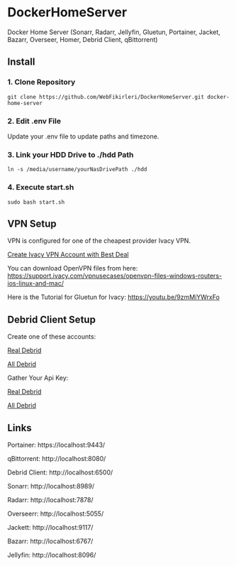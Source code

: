# DockerHomeServer
Docker Home Server (Sonarr, Radarr, Jellyfin, Gluetun, Portainer, Jacket, Bazarr, Overseer, Homer, Debrid Client, qBittorrent)

## Install
### 1. Clone Repository
    git clone https://github.com/WebFikirleri/DockerHomeServer.git docker-home-server
### 2. Edit .env File
Update your .env file to update paths and timezone.

### 3. Link your HDD Drive to ./hdd Path
    ln -s /media/username/yourNasDrivePath ./hdd
### 4. Execute start.sh
    sudo bash start.sh

## VPN Setup
VPN is configured for one of the cheapest provider Ivacy VPN.

[Create Ivacy VPN Account with Best Deal](https://billing.ivacy.com/page/9968)

You can download OpenVPN files from here: https://support.ivacy.com/vpnusecases/openvpn-files-windows-routers-ios-linux-and-mac/

Here is the Tutorial for Gluetun for Ivacy: https://youtu.be/9zmMiYWrxFo

## Debrid Client Setup
Create one of these accounts:

[Real Debrid](http://real-debrid.com/?id=1221015)

[All Debrid](https://alldebrid.com/?uid=1necg&lang=en)

Gather Your Api Key:

[Real Debrid](https://real-debrid.com/apitoken)

[All Debrid](https://alldebrid.com/apikeys/)

## Links
Portainer: https://localhost:9443/

qBittorrent: http://localhost:8080/

Debrid Client: http://localhost:6500/

Sonarr: http://localhost:8989/

Radarr: http://localhost:7878/

Overseerr: http://localhost:5055/

Jackett: http://localhost:9117/

Bazarr: http://localhost:6767/

Jellyfin: http://localhost:8096/

